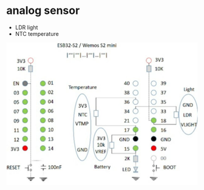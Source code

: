 # analog sensor

* LDR light
* NTC temperature

![](https://github.com/iotool/microcontroller/blob/main/wemos-s2-mini/wemos-s2-mini-sensor-addon-pinout.jpg?raw=true)
